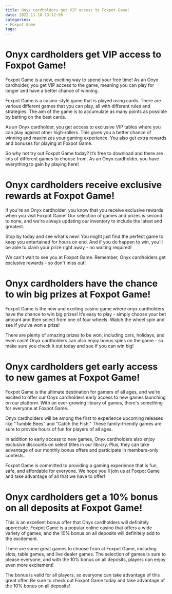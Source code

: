 ```yaml
---
title: Onyx cardholders get VIP access to Foxpot Game!
date: 2022-11-18 13:12:50
categories:
- Foxpot Game
tags:
---
```



#  Onyx cardholders get VIP access to Foxpot Game!

Foxpot Game is a new, exciting way to spend your free time! As an Onyx cardholder, you get VIP access to the game, meaning you can play for longer and have a better chance of winning.

Foxpot Game is a casino-style game that is played using cards. There are various different games that you can play, all with different rules and strategies. The aim of the game is to accumulate as many points as possible by betting on the best cards.

As an Onyx cardholder, you get access to exclusive VIP tables where you can play against other high-rollers. This gives you a better chance of winning and maximizes your gaming experience. You also get extra rewards and bonuses for playing at Foxpot Game.

So why not try out Foxpot Game today? It’s free to download and there are lots of different games to choose from. As an Onyx cardholder, you have everything to gain by playing here!

#  Onyx cardholders receive exclusive rewards at Foxpot Game!

If you're an Onyx cardholder, you know that you receive exclusive rewards when you visit Foxpot Game! Our selection of games and prizes is second to none, and we're always updating our inventory to include the latest and greatest.

Stop by today and see what's new! You might just find the perfect game to keep you entertained for hours on end. And if you do happen to win, you'll be able to claim your prize right away - no waiting required!

We can't wait to see you at Foxpot Game. Remember, Onyx cardholders get exclusive rewards - so don't miss out!

#  Onyx cardholders have the chance to win big prizes at Foxpot Game!

Foxpot Game is the new and exciting casino game where onyx cardholders have the chance to win big prizes! It’s easy to play - simply choose your bet amount and then select from one of four wheels. Watch the wheel spin and see if you’ve won a prize!

There are plenty of amazing prizes to be won, including cars, holidays, and even cash! Onyx cardholders can also enjoy bonus spins on the game - so make sure you check it out today and see if you can win big!

#  Onyx cardholders get early access to new games at Foxpot Game!

 Foxpot Game is the ultimate destination for gamers of all ages, and we're excited to offer our Onyx cardholders early access to new games launching on our platform. With an ever-growing library of games, there's something for everyone at Foxpot Game.

Onyx cardholders will be among the first to experience upcoming releases like "Tumble Bees" and "Catch the Fish." These family-friendly games are sure to provide hours of fun for players of all ages.

In addition to early access to new games, Onyx cardholders also enjoy exclusive discounts on select titles in our library. Plus, they can take advantage of our monthly bonus offers and participate in members-only contests.

Foxpot Game is committed to providing a gaming experience that is fun, safe, and affordable for everyone. We hope you'll join us at Foxpot Game and take advantage of all that we have to offer!

#  Onyx cardholders get a 10% bonus on all deposits at Foxpot Game!

This is an excellent bonus offer that Onyx cardholders will definitely appreciate. Foxpot Game is a popular online casino that offers a wide variety of games, and the 10% bonus on all deposits will definitely add to the excitement.

There are some great games to choose from at Foxpot Game, including slots, table games, and live dealer games. The selection of games is sure to please everyone, and with the 10% bonus on all deposits, players can enjoy even more excitement!

The bonus is valid for all players, so everyone can take advantage of this great offer. Be sure to check out Foxpot Game today and take advantage of the 10% bonus on all deposits!